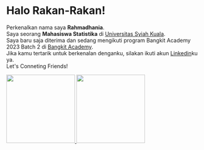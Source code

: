 # Halo Rakan-Rakan! 

Perkenalkan nama saya **Rahmadhania**.  
Saya seorang **Mahasiswa Statistika** di [Universitas Syiah Kuala](https://usk.ac.id/).  
Saya baru saja diterima dan sedang mengikuti program Bangkit Academy 2023 Batch 2 di
[Bangkit Academy](https://grow.google/intl/id_id/bangkit/?tab=machine-learning).  
Jika kamu tertarik untuk berkenalan denganku, silakan ikuti akun [Linkedin](https://www.linkedin.com/in/rahmadhania-ridwan-aa8a5621a/)ku ya.  
Let's Conneting Friends!

<p align="left">
<a href="https://github.com/Rahmadhania-projects">
  <img height="180em" src="https://github-readme-stats-eight-theta.vercel.app/api?username=Rahmadhania-projects&show_icons=true&theme=algolia&include_all_commits=true&count_private=true"/>
  <img height="180em" src="https://github-readme-stats-eight-theta.vercel.app/api/top-langs/?username=Rahmadhania-projects&layout=compact&langs_count=8&theme=algolia"/>
</a>
</p>
